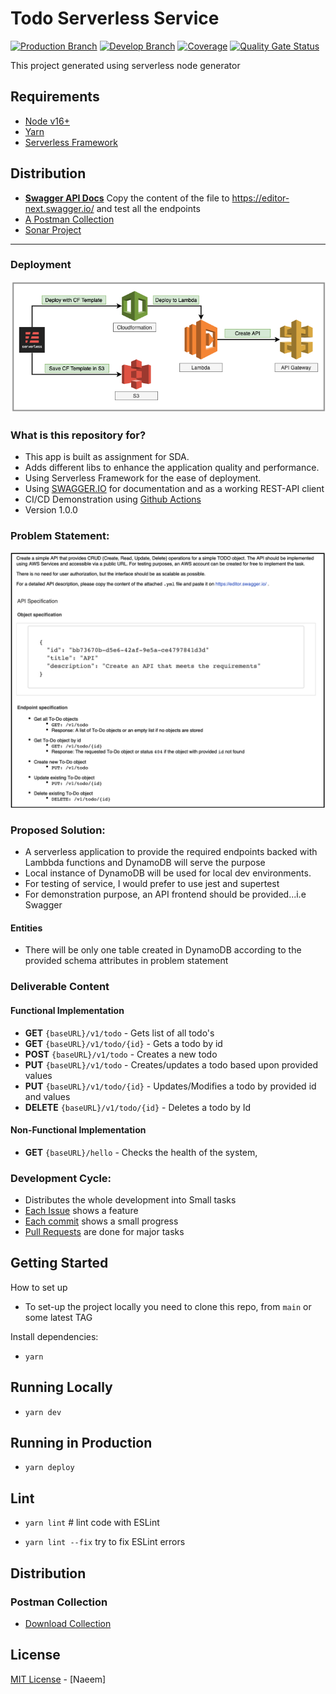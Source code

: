 # Todo Serverless Service

[![Production Branch](https://github.com/naeemark/todo-serverless/actions/workflows/deploy.yml/badge.svg)](https://github.com/naeemark/todo-serverless/actions/workflows/deploy.yml)
[![Develop Branch](https://github.com/naeemark/todo-serverless/actions/workflows/build.yml/badge.svg)](https://github.com/naeemark/todo-serverless/actions/workflows/build.yml)
[![Coverage](https://sonarcloud.io/api/project_badges/measure?project=naeemark_todo-serverless&metric=coverage)](https://sonarcloud.io/dashboard?id=naeemark_todo-serverless)
[![Quality Gate Status](https://sonarcloud.io/api/project_badges/measure?project=naeemark_todo-serverless&metric=alert_status)](https://sonarcloud.io/dashboard?id=naeemark_todo-serverless)


This project generated using serverless node generator

## Requirements

 - [Node v16+](https://nodejs.org/en/download/current/)
 - [Yarn](https://yarnpkg.com/en/docs/install)
 - [Serverless Framework](http://serverless.com/)

## Distribution ##

- **[Swagger API Docs](task_swagger.yml)** Copy the content of the file to https://editor-next.swagger.io/ and test all the endpoints
- [A Postman Collection](https://api.postman.com/collections/1932091-86c21e00-890a-45b4-aa04-20749d1b4637?access_key=PMAT-01GMNYB0D8AJDQ96KW0MRFHSRP)
- [Sonar Project](https://sonarcloud.io/dashboard?id=naeemark_todo-serverless)

---

### Deployment ###
![Serverless Deployment](screenshots/slsdeploy.png)


### What is this repository for? ###

* This app is built as assignment for SDA.
* Adds different libs to enhance the application quality and performance.
* Using Serverless Framework for the ease of deployment.
* Using [SWAGGER.IO](www.swagger.io) for documentation and as a working REST-API client
* CI/CD Demonstration using [Github Actions](https://github.com/features/actions)
* Version 1.0.0

### Problem Statement:
![Problem Statement](screenshots/task.png)

### Proposed Solution:

- A serverless application to provide the required endpoints backed with Lambbda functions and DynamoDB will serve the purpose
- Local instance of DynamoDB will be used for local dev environments.
- For testing of service, I would prefer to use jest and supertest
- For demonstration purpose, an API frontend should be provided...i.e Swagger

#### Entities ####
- There will be only one table created in DynamoDB according to the provided schema attributes in problem statement


### Deliverable Content ###

#### Functional Implementation ####
* **GET** `{baseURL}/v1/todo` - Gets list of all todo's 
* **GET** `{baseURL}/v1/todo/{id}` - Gets a todo by id
* **POST** `{baseURL}/v1/todo` - Creates a new todo
* **PUT** `{baseURL}/v1/todo` - Creates/updates a todo based upon provided values
* **PUT** `{baseURL}/v1/todo/{id}` - Updates/Modifies a todo by provided id and values
* **DELETE** `{baseURL}/v1/todo/{id}` - Deletes a todo by Id
#### Non-Functional Implementation ####
* **GET** `{baseURL}/hello` - Checks the health of the system,


### Development Cycle:
- Distributes the whole development into Small tasks
- [Each Issue](https://github.com/naeemark/todo-serverless/issues?q=is%3Aissue) shows a feature
- [Each commit](https://github.com/naeemark/todo-serverless/commits/master) shows a small progress
- [Pull Requests](https://github.com/naeemark/todo-serverless/pulls?q=is%3Apr+is%3Aclosed) are done for major tasks



## Getting Started

How to set up

- To set-up the project locally you need to clone this repo, from `main` or some latest TAG

Install dependencies:

- `yarn`

## Running Locally

- `yarn dev`

## Running in Production

- `yarn deploy`

## Lint

- `yarn lint` # lint code with ESLint

- `yarn lint --fix` try to fix ESLint errors



## Distribution

### Postman Collection

- [Download Collection](https://api.postman.com/collections/1932091-86c21e00-890a-45b4-aa04-20749d1b4637?access_key=PMAT-01GMNYB0D8AJDQ96KW0MRFHSRP)

## License

[MIT License](README.md) - [Naeem]
